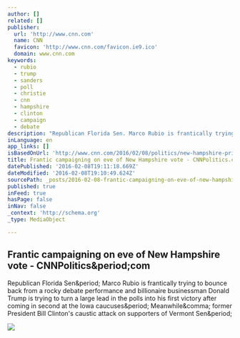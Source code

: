 ```yaml
---
author: []
related: []
publisher:
  url: 'http://www.cnn.com'
  name: CNN
  favicon: 'http://www.cnn.com/favicon.ie9.ico'
  domain: www.cnn.com
keywords:
  - rubio
  - trump
  - sanders
  - poll
  - christie
  - cnn
  - hampshire
  - clinton
  - campaign
  - debate
description: "Republican Florida Sen. Marco Rubio is frantically trying to bounce back from a rocky debate performance and billionaire businessman Donald Trump is trying to turn a large lead in the polls into his first victory after coming in second at the Iowa caucuses. Meanwhile, former President Bill Clinton's caustic attack on supporters of Vermont Sen."
inLanguage: en
app_links: []
isBasedOnUrl: 'http://www.cnn.com/2016/02/08/politics/new-hampshire-primary-2016-election/#'
title: Frantic campaigning on eve of New Hampshire vote - CNNPolitics.com
datePublished: '2016-02-08T19:11:18.669Z'
dateModified: '2016-02-08T19:10:49.624Z'
sourcePath: _posts/2016-02-08-frantic-campaigning-on-eve-of-new-hampshire-vote-cnnpoliti.md
published: true
inFeed: true
hasPage: false
inNav: false
_context: 'http://schema.org'
_type: MediaObject

---
```

<article style=""><h1>Frantic campaigning on eve of New Hampshire vote - CNNPolitics&amp;period;com</h1><p>Republican Florida Sen&amp;period; Marco Rubio is frantically trying to bounce back from a rocky debate performance and billionaire businessman Donald Trump is trying to turn a large lead in the polls into his first victory after coming in second at the Iowa caucuses&amp;period; Meanwhile&amp;comma; former President Bill Clinton's caustic attack on supporters of Vermont Sen&amp;period;</p><img src="http://i2.cdn.turner.com/cnnnext/dam/assets/160201150129-trump-sanders-split-portrait-large-169.jpg" /></article>